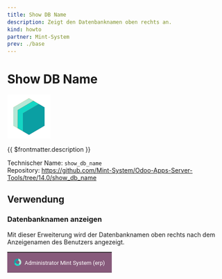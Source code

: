 ```yaml
---
title: Show DB Name
description: Zeigt den Datenbanknamen oben rechts an.
kind: howto
partner: Mint-System
prev: ./base
---
```


# Show DB Name

![icon_oms_box](attachments/icons_odoo_mint_system.png)

{{ $frontmatter.description }}

Technischer Name: `show_db_name`\
Repository: <https://github.com/Mint-System/Odoo-Apps-Server-Tools/tree/14.0/show_db_name>

## Verwendung

### Datenbanknamen anzeigen

Mit dieser Erweiterung wird der Datenbanknamen oben rechts nach dem Anzeigenamen des Benutzers angezeigt.

![](attachments/Show%20DB%20Name.png)

